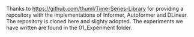Thanks to https://github.com/thuml/Time-Series-Library for providing a repository with the implementations of Informer, Autoformer and DLinear. The repository is cloned here and slighty adopted. The experiments we have written are found in the 01_Experiment folder.
